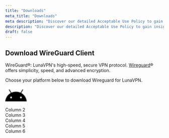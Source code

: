 ```yaml
---
title: "Downloads"
meta_title: "Downloads"
meta description: "Discover our detailed Acceptable Use Policy to gain insight into how we safeguard your personal data and guarantee your online privacy. Explore the types of information we collect, its purpose, and your rights concerning your data."
description: "Discover our detailed Acceptable Use Policy to gain insight into how we safeguard your personal data and guarantee your online privacy. Explore the types of information we collect, its purpose, and your rights concerning your data."
draft: false
---
```


## Download WireGuard Client

WireGuard&reg;: LunaVPN's high-speed, secure VPN protocol. <a href="https://www.wireguard.com/" target="_blank">Wireguard</a>&reg; offers simplicity, speed, and advanced encryption.

Choose your platform below to download Wireguard for LunaVPN.

<div class="grid grid-cols-1 sm:grid-cols-2 md:grid-cols-3 lg:grid-cols-6 gap-4">
    <div class="p-4 bg-gray-0"><img src="https://raw.githubusercontent.com/repasscloud/lunavpn-www/custom-css/app/assets/images/fa-icons/android.svg" alt="Description" style="height: 60px;"></div>
    <div class="p-4 bg-gray-200 text-center">Column 2</div>
    <div class="p-4 bg-gray-300">Column 3</div>
    <div class="p-4 bg-gray-400">Column 4</div>
    <div class="p-4 bg-gray-500">Column 5</div>
    <div class="p-4 bg-gray-600">Column 6</div>
</div>

